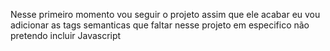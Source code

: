 Nesse primeiro momento vou seguir o projeto
assim que ele acabar eu vou adicionar as tags semanticas que faltar 
nesse projeto em especifico não pretendo incluir Javascript
